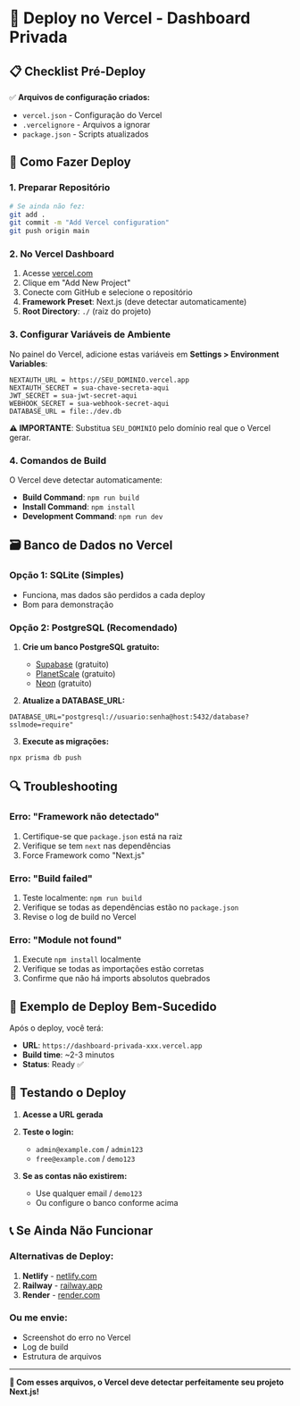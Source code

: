 # 🚀 Deploy no Vercel - Dashboard Privada

## 📋 Checklist Pré-Deploy

✅ **Arquivos de configuração criados:**
- `vercel.json` - Configuração do Vercel
- `.vercelignore` - Arquivos a ignorar
- `package.json` - Scripts atualizados

## 🔧 Como Fazer Deploy

### 1. **Preparar Repositório**
```bash
# Se ainda não fez:
git add .
git commit -m "Add Vercel configuration"
git push origin main
```

### 2. **No Vercel Dashboard**
1. Acesse [vercel.com](https://vercel.com)
2. Clique em "Add New Project"
3. Conecte com GitHub e selecione o repositório
4. **Framework Preset**: Next.js (deve detectar automaticamente)
5. **Root Directory**: `./` (raiz do projeto)

### 3. **Configurar Variáveis de Ambiente**

No painel do Vercel, adicione estas variáveis em **Settings > Environment Variables**:

```
NEXTAUTH_URL = https://SEU_DOMINIO.vercel.app
NEXTAUTH_SECRET = sua-chave-secreta-aqui
JWT_SECRET = sua-jwt-secret-aqui  
WEBHOOK_SECRET = sua-webhook-secret-aqui
DATABASE_URL = file:./dev.db
```

**⚠️ IMPORTANTE**: Substitua `SEU_DOMINIO` pelo domínio real que o Vercel gerar.

### 4. **Comandos de Build**
O Vercel deve detectar automaticamente:
- **Build Command**: `npm run build`
- **Install Command**: `npm install`
- **Development Command**: `npm run dev`

## 🗃️ Banco de Dados no Vercel

### Opção 1: SQLite (Simples)
- Funciona, mas dados são perdidos a cada deploy
- Bom para demonstração

### Opção 2: PostgreSQL (Recomendado)
1. **Crie um banco PostgreSQL gratuito:**
   - [Supabase](https://supabase.com) (gratuito)
   - [PlanetScale](https://planetscale.com) (gratuito)
   - [Neon](https://neon.tech) (gratuito)

2. **Atualize a DATABASE_URL:**
```
DATABASE_URL="postgresql://usuario:senha@host:5432/database?sslmode=require"
```

3. **Execute as migrações:**
```bash
npx prisma db push
```

## 🔍 Troubleshooting

### Erro: "Framework não detectado"
1. Certifique-se que `package.json` está na raiz
2. Verifique se tem `next` nas dependências
3. Force Framework como "Next.js"

### Erro: "Build failed"
1. Teste localmente: `npm run build`
2. Verifique se todas as dependências estão no `package.json`
3. Revise o log de build no Vercel

### Erro: "Module not found"
1. Execute `npm install` localmente
2. Verifique se todas as importações estão corretas
3. Confirme que não há imports absolutos quebrados

## 🎯 Exemplo de Deploy Bem-Sucedido

Após o deploy, você terá:
- **URL**: `https://dashboard-privada-xxx.vercel.app`
- **Build time**: ~2-3 minutos
- **Status**: Ready ✅

## 🔑 Testando o Deploy

1. **Acesse a URL gerada**
2. **Teste o login:**
   - `admin@example.com` / `admin123`
   - `free@example.com` / `demo123`

3. **Se as contas não existirem:**
   - Use qualquer email / `demo123`
   - Ou configure o banco conforme acima

## 📞 Se Ainda Não Funcionar

### Alternativas de Deploy:
1. **Netlify** - [netlify.com](https://netlify.com)
2. **Railway** - [railway.app](https://railway.app)
3. **Render** - [render.com](https://render.com)

### Ou me envie:
- Screenshot do erro no Vercel
- Log de build
- Estrutura de arquivos

---

**🎉 Com esses arquivos, o Vercel deve detectar perfeitamente seu projeto Next.js!**